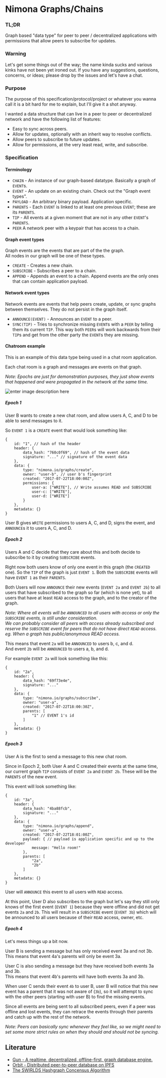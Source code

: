 # Nimona Graphs/Chains

### TL;DR

Graph based "data type" for peer to peer / decentralized applications with
permissions that allow peers to subscribe for updates.

### Warning

Let's get some things out of the way; the name kinda sucks and various kinks
have not been yet ironed out. If you have any suggestions, questions, concerns,
or ideas; please drop by the issues and let's have a chat.

### Purpose

The purpose of this specification/protocol/project or whatever you wanna call
it is a bit hard for me to explain, but I'll give it a shot anyway.

I wanted a data structure that can live in a peer to peer or decentralized 
network and have the following list of features:

* Easy to sync across peers.
* Allow for updates, optionally with an inherit way to resolve conflicts.
* Allow peers to subscribe to future updates.
* Allow for permissions, at the very least read, write, and subscribe.

### Specification

#### Terminology

* `CHAIN` - An instance of our graph-based datatype. Basically a graph of `EVENT`s.
* `EVENT` - An update on an existing chain. Check out the "Graph event types".
* `PAYLOAD` - An arbitrary binary payload. Application specific.
* `PARENTS` - Each `EVENT` is linked to at least one previous `EVENT`; these are its `PARENTS`.
* `TIP` - All events at a given moment that are not in any other `EVENT`'s `PARENTS`.
* `PEER` A network peer with a keypair that has access to a chain.

#### Graph event types

Graph events are the events that are part of the the graph.  
All nodes in our graph will be one of these types.

* `CREATE` - Creates a new chain.
* `SUBSCRIBE` - Subscribes a peer to a chain.
* `APPEND` - Appends an event to a chain. Append events are the only ones that
  can contain application payload.

#### Network event types

Network events are events that help peers create, update, or sync graphs between
themselves. They do not persist in the graph itself.

* `ANNOUNCE(EVENT)` - Announces an `EVENT` to a peer.
* `SYNC(TIP)` - Tries to synchronize missing `EVENT`s with a `PEER` by telling
  them its current `TIP`. This way both `PEER`s will work backwards from their
  `TIP`s and get from the other party the `EVENT`s they are missing.

#### Chatroom example

This is an example of this data type being used in a chat room application.

Each chat room is a graph and messages are events on that graph.

*Note: Epochs are just for demonstration purposes, they just show events that 
happened and were propagated in the network at the same time.*

![enter image description here](readme-graph.png)

##### Epoch 1

User B wants to create a new chat room, and allow users A, C, and D to be able
to send messages to it.

So `EVENT 1` is a `CREATE` event that would look something like:

```
{
    id: "1", // hash of the header
    header: {
        data_hash: "760c0f69", // hash of the event data
        signature: "..." // signature of the event data
    },
    data: {
        type: "nimona.io/graphs/create",
        owner: "user-b", // user b's fingerprint
        created: "2017-07-22T18:00:00Z",
        permissions: {
            user-a: ["WRITE"], // Write assumes READ and SUBSCRIBE
            user-c: ["WRITE"],
            user-d: ["WRITE"]
        }
    },
    metadata: {}
}
```

User B gives `WRITE` permissions to users A, C, and D, signs the event, and
`ANNOUNCE`s it to users A, C, and D.

##### Epoch 2

Users A and C decide that they care about this and both decide to subscribe to
it by creating `SUBSCRIBE` events.

Right now both users know of only one event in this graph (the `CREATED` one).
So the `TIP` of the graph is just `EVENT 1`. Both the `SUBSCRIBE` events will 
have `EVENT 1` as their `PARENTS`.

Both Users will now `ANNOUNCE` their new events (`EVENT 2a` and `EVENT 2b`) to 
all users that have subscribed to the graph so far (which is none yet), to all
users that have at least `READ` access to the graph, and to the creator of the
graph.

*Note: Where all events will be `ANNOUNCED` to all users with access or only
the `SUBSCRIBE` events, is still under consideration.  
We can probably consider all peers with access already subscribed and reserve
the `SUBSCRIBE` event for peers that do not have direct `READ` access.  
eg. When a graph has public/anonymous READ access.*

This means that event `2a` will be `ANNOUNCED` to users b, c, and d.  
And event `2b` will be `ANNOUNCED` to users a, b, and d.

For example `EVENT 2a` will look something like this:

```
{
    id: "2a",
    header: {
        data_hash: "69f73e4e",
        signature: "..."
    },
    data: {
        type: "nimona.io/graphs/subscribe",
        owner: "user-a",
        created: "2017-07-22T18:00:30Z",
        parents: [
            "1" // EVENT 1's id
        ]
    },
    metadata: {}
}
```

##### Epoch 3

User A is the first to send a message to this new chat room.  

Since in Epoch 2, both User A and C created their events at the same time, our
current graph `TIP` consists of `EVENT 2a` and `EVENT 2b`. These will be the
`PARENTS` of the new event.  

This event will look something like:

```
{
    id: "3a",
    header: {
        data_hash: "4ba88fcb",
        signature: "..."
    },
    data: {
        type: "nimona.io/graphs/append",
        owner: "user-a",
        created: "2017-07-22T18:01:00Z",
        payload: { // payload is application specific and up to the developer
            message: "Hello room!"
        },
        parents: [
            "2a",
            "2b"
        ]
    },
    metadata: {}
}
```

User will `ANNOUNCE` this event to all users with `READ` access.

At this point, User D also subscribes to the graph but let's say they still only
knows of the first event (`EVENT 1`) because they were offline and did not get
events `2a` and `2b`. This will result in a `SUBSCRIBE` event (`EVENT 3b`) which
will be announced to all users because of their `READ` access, owner, etc.

##### Epoch 4

Let's mess things up a bit now.

User B is sending a message but has only received event 3a and not 3b.  
This means that event 4a's parents will only be event 3a.

User C is also sending a message but they have received both events 3a and 3b.  
This means that event 4b's parents will have both events 3a and 3b.

When user C sends their event `4b` to user B, user B will notice that this new
event has a parent that it was not aware of (`3b`), so it will attempt to sync
with the other peers (starting with user B) to find the missing events.

Since all events are being sent to all subscribed peers, even if a peer was 
offline and lost events, they can retrace the events through their parents and
catch up with the rest of the network.

*Note: Peers can basically sync whenever they feel like, so we might need to set
some more strict rules on when they should and should not be syncing.*

## Literature

* [Gun - A realtime, decentralized, offline-first, graph database engine.](https://github.com/amark/gun)
* [Orbit - Distributed peer-to-peer database on IPFS](https://github.com/orbitdb/orbit-db)
* [The SWIRLDS Hashgraph Concensus Algorithm](http://www.swirlds.com/downloads/SWIRLDS-TR-2016-01.pdf)